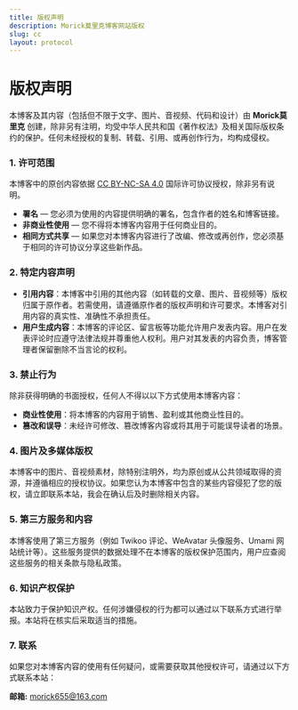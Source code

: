 ```yaml
---
title: 版权声明
description: Morick莫里克博客网站版权
slug: cc
layout: protocol
---
```


# 版权声明

本博客及其内容（包括但不限于文字、图片、音视频、代码和设计）由 **Morick莫里克** 创建，除非另有注明，均受中华人民共和国《著作权法》及相关国际版权条约的保护。任何未经授权的复制、转载、引用、或再创作行为，均构成侵权。

### 1. 许可范围

本博客中的原创内容依据 [CC BY-NC-SA 4.0](https://creativecommons.org/licenses/by-nc-sa/4.0/) 国际许可协议授权，除非另有说明。

- **署名** — 您必须为使用的内容提供明确的署名，包含作者的姓名和博客链接。
- **非商业性使用** — 您不得将本博客内容用于任何商业目的。
- **相同方式共享** — 如果您对本博客内容进行了改编、修改或再创作，您必须基于相同的许可协议分享这些新作品。

### 2. 特定内容声明

- **引用内容**：本博客中引用的其他内容（如转载的文章、图片、音视频等）版权归属于原作者。若需使用，请遵循原作者的版权声明和许可要求。本博客对引用内容的真实性、准确性不承担责任。
- **用户生成内容**：本博客的评论区、留言板等功能允许用户发表内容。用户在发表评论时应遵守法律法规并尊重他人权利。用户对其发表的内容负责，博客管理者保留删除不当言论的权利。

### 3. 禁止行为

除非获得明确的书面授权，任何人不得以以下方式使用本博客内容：

- **商业性使用**：将本博客的内容用于销售、盈利或其他商业性目的。
- **篡改和误导**：未经许可修改、篡改博客内容或将其用于可能误导读者的场景。

### 4. 图片及多媒体版权

本博客中的图片、音视频素材，除特别注明外，均为原创或从公共领域取得的资源，并遵循相应的授权协议。如果您认为本博客中包含的某些内容侵犯了您的版权，请立即联系本站，我会在确认后及时删除相关内容。

### 5. 第三方服务和内容

本博客使用了第三方服务（例如 Twikoo 评论、WeAvatar 头像服务、Umami 网站统计等）。这些服务提供的数据处理不在本博客的版权保护范围内，用户应查阅这些服务的相关条款与隐私政策。

### 6. 知识产权保护

本站致力于保护知识产权。任何涉嫌侵权的行为都可以通过以下联系方式进行举报。本站将在核实后采取适当的措施。

### 7. 联系

如果您对本博客内容的使用有任何疑问，或需要获取其他授权许可，请通过以下方式联系本站：

**邮箱:** [morick655@163.com](mailto:morick655@163.com)

